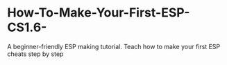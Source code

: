 # How-To-Make-Your-First-ESP-CS1.6-
A beginner-friendly ESP making tutorial. Teach how to make your first ESP cheats step by step
